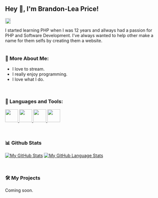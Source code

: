 ## Hey 👋, I'm Brandon-Lea Price!
<a href='https://www.linkedin.com/in/brandon-lea-price-249129172/'><img align='left' alt="linkedin" src="https://raw.githubusercontent.com/rahul-jha98/rahul-jha98/561d474902b59c7429ec22bb73e225696c27b202/assets/linkedin.svg" height='18px'/></a>

<br>


I started learning PHP when I was 12 years and allways had a passion for PHP and Software Development.
I've always wanted to help other make a name for them selfs by creating them a website.
<br/>
<br/>


  
### 🧐 More About Me:

- I love to stream.
- I really enjoy programming.
- I love what I do.
<br>

### 🔨 Languages and Tools:
<a href="https://laravel.com"> <img width="42px" src="https://laravel.com/img/logomark.min.svg"/> </a>
<a href="https://php.net"> <img width="42px" stle="color: white;" src="https://www.php.net//images/logos/new-php-logo.svg"/> </a>
<a href="https://github.com"> <img width="42px" stle="color: white;" src="https://pngimg.com/d/github_PNG32.png"/> </a>
<a href="https://javascript.com"> <img width="42px" stle="color: white;" src="https://upload.wikimedia.org/wikipedia/commons/thumb/9/99/Unofficial_JavaScript_logo_2.svg/1024px-Unofficial_JavaScript_logo_2.svg.png"/> </a>

<br>


### 📊 Github Stats
<a href='https://github.com/brandonlea/github-stats-transparent'>
  
[![My GitHub Stats](https://github-readme-stats.vercel.app/api/?username=brandonlea&count_private=true&theme=tokyonight&showicons=true)]()
[![My GitHub Language Stats](https://github-readme-stats.vercel.app/api/top-langs/?username=brandonlea&langs_count=5&theme=tokyonight)]()

</a>

<br>

### 🛠️ My Projects
Coming soon.
